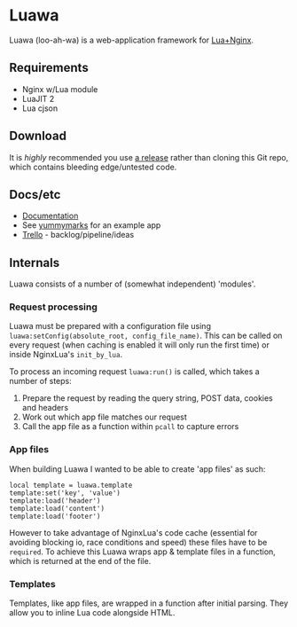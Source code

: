 # Luawa

Luawa (loo-ah-wa) is a web-application framework for [Lua+Nginx](https://github.com/openresty/lua-nginx-module).


## Requirements

+ Nginx w/Lua module
+ LuaJIT 2
+ Lua cjson


## Download

It is _highly_ recommended you use [a release](https://github.com/Fizzadar/Luawa/releases) rather than cloning this Git repo, which contains bleeding edge/untested code.


## Docs/etc

+ [Documentation](http://doc.luawa.com)
+ See [yummymarks](https://github.com/Fizzadar/yummymarks) for an example app
+ [Trello](https://trello.com/b/HghoF8U2/luawa) - backlog/pipeline/ideas


## Internals

Luawa consists of a number of (somewhat independent) 'modules'.

### Request processing

Luawa must be prepared with a configuration file using `luawa:setConfig(absolute_root, config_file_name)`. This can be called on every request (when caching is enabled it will only run the first time) or inside NginxLua's `init_by_lua`.

To process an incoming request `luawa:run()` is called, which takes a number of steps:

1. Prepare the request by reading the query string, POST data, cookies and headers
2. Work out which app file matches our request
3. Call the app file as a function within `pcall` to capture errors

### App files

When building Luawa I wanted to be able to create 'app files' as such:

    local template = luawa.template
    template:set('key', 'value')
    template:load('header')
    template:load('content')
    template:load('footer')

However to take advantage of NginxLua's code cache (essential for avoiding blocking io, race conditions and speed) these files have to be `required`. To achieve this Luawa wraps app & template files in a function, which is returned at the end of the file.

### Templates

Templates, like app files, are wrapped in a function after initial parsing. They allow you to inline Lua code alongside HTML.